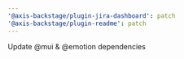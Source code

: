 ```yaml
---
'@axis-backstage/plugin-jira-dashboard': patch
'@axis-backstage/plugin-readme': patch
---
```


Update @mui & @emotion dependencies
